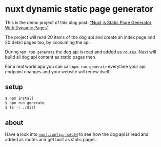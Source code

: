 # nuxt dynamic static page generator

This is the demo project of this blog post: ["Nuxt.js Static Page Generator With Dynamic Pages"](https://raoulkramer.de/nuxt-js-static-page-generator-with-dynamic-pages/).

The project will read 20 items of the dog api and create an index page and 20 detail pages too, by consuming the api.

During `npm run generate` the dog api is read and added as [`routes`](https://github.com/djpogo/nuxt-dynamic-static-page-generator/blob/main/nuxt.config.js#L65). Nuxt will build all dog api content as static pages then.

For a real world app you can call `npm run generate` everytime your api endpoint changes and your website will renew itself.

## setup

``` bash
$ npm install
$ npm run generate
$ ls -l ./dist
```

## about

Have a look into [`nuxt.config.js#L64`](https://github.com/djpogo/nuxt-dynamic-static-page-generator/blob/main/nuxt.config.js#L64) to see how the dog api is read and added as routes and get built as static pages.
